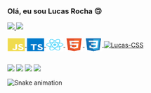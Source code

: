 ### Olá, eu sou Lucas Rocha 🙃 

<div>
    <a href="https://github.com/santoslucas11">
        <img height="180em"
            src="https://github-readme-stats.vercel.app/api?username=santoslucas11&show_icons=true&theme=dark&include_all_commits=true&count_private=true" />
        <img height="180em"
            src="https://github-readme-stats.vercel.app/api/top-langs/?username=santoslucas11&layout=compact&langs_count=7&theme=dark" />
</div>
<div style="display: inline_block"><br>
    <img align="center" alt="Lucas-Js" height="30" width="40"
        src="https://raw.githubusercontent.com/devicons/devicon/master/icons/javascript/javascript-plain.svg">
    <img align="center" alt="Lucas-Ts" height="30" width="40"
        src="https://raw.githubusercontent.com/devicons/devicon/master/icons/typescript/typescript-plain.svg">
    <img align="center" alt="Lucas-React" height="30" width="40"
        src="https://raw.githubusercontent.com/devicons/devicon/master/icons/react/react-original.svg">
    <img align="center" alt="Lucas-HTML" height="30" width="40"
        src="https://raw.githubusercontent.com/devicons/devicon/master/icons/html5/html5-original.svg">
    <img align="center" alt="Lucas-CSS" height="30" width="40"
        src="https://raw.githubusercontent.com/devicons/devicon/master/icons/css3/css3-original.svg">
    <img align="center" alt="Lucas-CSS" height="30" width="40"
        src="https://cdn.jsdelivr.net/gh/devicons/devicon/icons/nodejs/nodejs-original.svg" />
</div>

##

<div>
    <a href="https://www.instagram.com/lucas.rocha.11/" target="_blank"><img
            src="https://img.shields.io/badge/-Instagram-%23E4405F?style=for-the-badge&logo=instagram&logoColor=white"
            target="_blank"></a>
    <a href="https://t.me/lucassrocha27" target="_blank"><img
            src="https://img.shields.io/badge/Telegram-2CA5E0?style=for-the-badge&logo=telegram&logoColor=white"
            target="_blank"></a>
    <a href="mailto:csantoslucas.dev@gmail.com"><img
            src="https://img.shields.io/badge/-Gmail-%23333?style=for-the-badge&logo=gmail&logoColor=white"
            target="_blank"></a>
    <a href="https://www.linkedin.com/in/santoslucas27/" target="_blank"><img
            src="https://img.shields.io/badge/-LinkedIn-%230077B5?style=for-the-badge&logo=linkedin&logoColor=white"
            target="_blank"></a>

  ![Snake animation](https://github.com/santoslucas11/santoslucas11/blob/output/github-contribution-grid-snake.svg)
  
</div>
